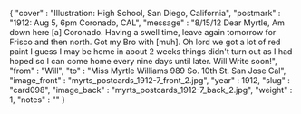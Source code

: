 {
  "cover" : "Illustration: High School, San Diego, California",
  "postmark" : "1912: Aug 5, 6pm Coronado, CAL",
  "message" : "8/15/12 Dear Myrtle, Am down here [a] Coronado. Having a swell time, leave again tomorrow for Frisco and then north. Got my Bro with [muh]. Oh lord we got a lot of red paint I guess I may be home in about 2 weeks things didn't turn out as I had hoped so I can come home every nine days until later. Will Write soon!",
  "from" : "Will",
  "to" : "Miss Myrtle Williams 989 So. 10th St. San Jose Cal",
  "image_front" : "myrts_postcards_1912-7_front_2.jpg",
  "year" : 1912,
  "slug" : "card098",
  "image_back" : "myrts_postcards_1912-7_back_2.jpg",
  "weight" : 1,
  "notes" : ""
}
